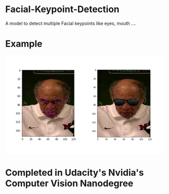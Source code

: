 # Facial-Keypoint-Detection
A model to detect multiple Facial keypoints like eyes, mouth ....

# Example
![alt text](images/face_filter_ex.png)

# Completed in Udacity's Nvidia's Computer Vision Nanodegree
